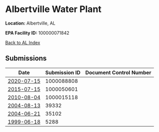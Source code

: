 # Albertville Water Plant

**Location:** Albertville, AL

**EPA Facility ID:** 100000071842

[Back to AL Index](../../index.md)

## Submissions

| Date | Submission ID | Document Control Number |
|------|--------------|-------------------------|
| [2020-07-15](submissions/1000088808.md) | 1000088808 |  |
| [2015-07-15](submissions/1000050601.md) | 1000050601 |  |
| [2010-08-04](submissions/1000015118.md) | 1000015118 |  |
| [2004-08-13](submissions/39332.md) | 39332 |  |
| [2004-06-21](submissions/35102.md) | 35102 |  |
| [1999-06-18](submissions/5288.md) | 5288 |  |
